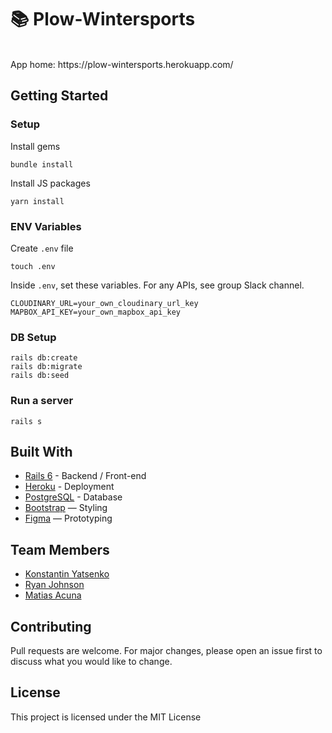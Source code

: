 # 📚 Plow-Wintersports


<br>
App home: https://plow-wintersports.herokuapp.com/
   

## Getting Started
### Setup

Install gems
```
bundle install
```
Install JS packages
```
yarn install
```

### ENV Variables
Create `.env` file
```
touch .env
```
Inside `.env`, set these variables. For any APIs, see group Slack channel.
```
CLOUDINARY_URL=your_own_cloudinary_url_key
MAPBOX_API_KEY=your_own_mapbox_api_key
```

### DB Setup
```
rails db:create
rails db:migrate
rails db:seed
```

### Run a server
```
rails s
```

## Built With
- [Rails 6](https://guides.rubyonrails.org/) - Backend / Front-end
- [Heroku](https://heroku.com/) - Deployment
- [PostgreSQL](https://www.postgresql.org/) - Database
- [Bootstrap](https://getbootstrap.com/) — Styling
- [Figma](https://www.figma.com) — Prototyping


## Team Members
- [Konstantin Yatsenko](https://www.linkedin.com/in/moahtdeep/)
- [Ryan Johnson](https://www.linkedin.com/in/ryan-joseph-johnson/)
- [Matias Acuna](https://www.linkedin.com/in/agroang/)

## Contributing
Pull requests are welcome. For major changes, please open an issue first to discuss what you would like to change.

## License
This project is licensed under the MIT License

